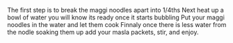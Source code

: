 The first step is to break the maggi noodles apart into 1/4ths
Next heat up a bowl of water you will know its ready once it starts bubbling
Put your maggi noodles in the water and let them cook
Finnaly once there is less water from the nodle soaking them up add your masla packets, stir, and enjoy. 